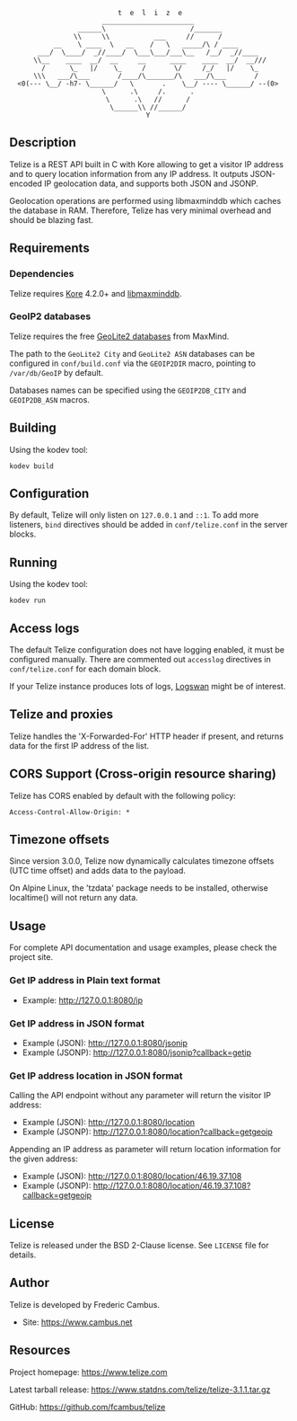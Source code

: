 
                               t  e  l  i  z  e
                           _______________________
                     ______\                     /_______
                    \\     \\           ___     //      /
               __    \ ____  \   __    /   \   _____/\ / ____
           ___/  \____/  _//____/  \___\___/___\__   /__/  _//____
          \\__    ____  __/  __     __      ____    ____  __/  __///
            /      \_   |/    \_     /       \/     /_/   |/    \_
          \\\   ___/\___       /____/\_______/\   ___/\___       /
      <0(--- \__/ -h7- \______/   \       .    \__/ ---- \______/ --(0>
                           \      .\     /.      .
                            \      .\   //      /
                             \______\\ //______/
                                      Y

## Description

Telize is a REST API built in C with Kore allowing to get a visitor IP
address and to query location information from any IP address. It outputs
JSON-encoded IP geolocation data, and supports both JSON and JSONP.

Geolocation operations are performed using libmaxminddb which caches the
database in RAM. Therefore, Telize has very minimal overhead and should
be blazing fast.

## Requirements

### Dependencies

Telize requires [Kore][1] 4.2.0+ and [libmaxminddb][2].

### GeoIP2 databases

Telize requires the free [GeoLite2 databases][3] from MaxMind.

The path to the `GeoLite2 City` and `GeoLite2 ASN` databases can be configured
in `conf/build.conf` via the `GEOIP2DIR` macro, pointing to `/var/db/GeoIP`
by default.

Databases names can be specified using the `GEOIP2DB_CITY` and `GEOIP2DB_ASN`
macros.

## Building

Using the kodev tool:

	kodev build

## Configuration

By default, Telize will only listen on `127.0.0.1` and `::1`. To add more
listeners, `bind` directives should be added in `conf/telize.conf` in the
server blocks.

## Running

Using the kodev tool:

	kodev run

## Access logs

The default Telize configuration does not have logging enabled, it must be
configured manually. There are commented out `accesslog` directives in
`conf/telize.conf` for each domain block.

If your Telize instance produces lots of logs, [Logswan][4] might be of
interest.

## Telize and proxies

Telize handles the 'X-Forwarded-For' HTTP header if present, and returns
data for the first IP address of the list.

## CORS Support (Cross-origin resource sharing)

Telize has CORS enabled by default with the following policy:

	Access-Control-Allow-Origin: *

## Timezone offsets

Since version 3.0.0, Telize now dynamically calculates timezone offsets
(UTC time offset) and adds data to the payload.

On Alpine Linux, the 'tzdata' package needs to be installed, otherwise
localtime() will not return any data.

## Usage

For complete API documentation and usage examples, please check the
project site.

### Get IP address in Plain text format

- Example: http://127.0.0.1:8080/ip

### Get IP address in JSON format

- Example (JSON): http://127.0.0.1:8080/jsonip
- Example (JSONP): http://127.0.0.1:8080/jsonip?callback=getip

### Get IP address location in JSON format

Calling the API endpoint without any parameter will return the visitor
IP address:

- Example (JSON): http://127.0.0.1:8080/location
- Example (JSONP): http://127.0.0.1:8080/location?callback=getgeoip

Appending an IP address as parameter will return location information for
the given address:

- Example (JSON): http://127.0.0.1:8080/location/46.19.37.108
- Example (JSONP): http://127.0.0.1:8080/location/46.19.37.108?callback=getgeoip

## License

Telize is released under the BSD 2-Clause license. See `LICENSE` file
for details.

## Author

Telize is developed by Frederic Cambus.

- Site: https://www.cambus.net

## Resources

Project homepage: https://www.telize.com

Latest tarball release: https://www.statdns.com/telize/telize-3.1.1.tar.gz

GitHub: https://github.com/fcambus/telize

[1]: https://kore.io
[2]: https://github.com/maxmind/libmaxminddb
[3]: https://dev.maxmind.com/geoip/geoip2/geolite2/
[4]: https://www.logswan.org
